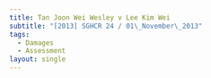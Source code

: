 ```yaml
---
title: Tan Joon Wei Wesley v Lee Kim Wei
subtitle: "[2013] SGHCR 24 / 01\_November\_2013"
tags:
  - Damages
  - Assessment
layout: single
---
```


